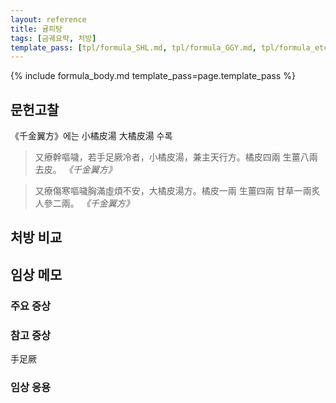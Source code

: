 ```yaml
---
layout: reference
title: 귤피탕
tags: [금궤요략, 처방]
template_pass: [tpl/formula_SHL.md, tpl/formula_GGY.md, tpl/formula_etc.md]
---
```


{% include formula_body.md template_pass=page.template_pass %}


## 문헌고찰

《千金翼方》에는 小橘皮湯 大橘皮湯 수록

> 又療幹嘔噦，若手足厥冷者，小橘皮湯，兼主天行方。橘皮四兩 生薑八兩去皮。 _《千金翼方》_

> 又療傷寒嘔噦胸滿虛煩不安，大橘皮湯方。橘皮一兩 生薑四兩 甘草一兩炙 人參二兩。 _《千金翼方》_


## 처방 비교



## 임상 메모




### 주요 증상



### 참고 증상

手足厥

### 임상 응용

